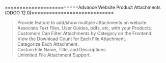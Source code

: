 =========================Advance Website Product Attachments (ODOO 12.0)============================<br/>

> Provide feature to add/show multiple attachments on website.<br/>
> Associate Text Files, User Guides, pdfs, etc, with your Products.<br/>
> Customers Can Filter Attachments by Category on the Frontend.<br/>
> View the Download Count for Each File Attachment.<br/>
> Categorize Each Attachment.<br/>
> Custom File Name, Title, and Descriptions.<br/>
> Unlimited File Attachment Support.<br/>